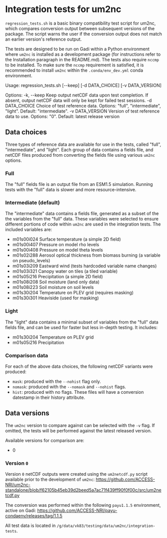 # Integration tests for um2nc

`regression_tests.sh` is a basic binary compatibility test script for um2nc,
which compares conversion output between subsequent versions of the
package. The script warns the user if the conversion output does
not match an earlier version's reference output.

The tests are designed to be run on Gadi within a Python environment where `um2nc` is installed as a development package (for instructions refer to the Installation paragraph in the README.md).
The tests also require `nccmp` to be installed. 
To make sure the `nccmp` requirement is satisfied, it is recommended to install `um2nc` within the `.conda/env_dev.yml` conda environment.

Usage:
    regression_tests.sh [--keep] [-d DATA_CHOICE] [-v DATA_VERSION]

Options:
    -k, --keep            Keep output netCDF data upon test completion.
                          If absent, output netCDF data will only be kept for failed test sessions. 
    -d    DATA_CHOICE     Choice of test reference data.
                          Options: "full", "intermediate", "light".
                          Default: "intermediate".
    -v    DATA_VERSION    Version of test reference data to use.
                          Options: "0".
                          Default: latest release version

## Data choices
Three types of reference data are available for use in the tests, called "full",
"intermediate", and "light". Each group of data contains a fields file, and
netCDF files produced from converting the fields file using various `um2nc` options.

### Full
The "full" fields file is an output file from an ESM1.5 simulation.
Running tests with the "full" data is slower and more resource-intensive.

### Intermediate (default)
The "intermediate" data contains a fields file, generated as a subset of the
the variables from the "full" data. These variables were selected to ensure
different portions of code within `um2nc` are used in the integration tests.
The included variables are:

* m01s00i024 Surface temperature (a simple 2D field)
* m01s00i407 Pressure on model rho levels
* m01s00i408 Pressure on model theta levels
* m01s02i288 Aerosol optical thickness from biomass burning (a variable on pseudo_levels)
* m01s03i209 Eastward wind (tests hardcoded variable name changes)
* m01s03i321 Canopy water on tiles (a tiled variable)
* m01s05i216 Precipitation (a simple 2D field)
* m01s08i208 Soil moisture (land only data)
* m01s08i223 Soil moisture on soil levels
* m01s30i204 Temperature on PLEV grid (requires masking)
* m01s30i301 Heaviside (used for masking)

### Light
The "light" data contains a minimal subset of variables from the "full" data
fields file, and can be used for faster but less in-depth testing. It includes:

* m01s30i204 Temperature on PLEV grid
* m01s05i216 Precipitation

### Comparison data
For each of the above data choices, the following netCDF variants were produced:

* `mask`: produced with the `--nohist` flag only.
* `nomask`: produced with the `--nomask` and `--nohist` flags.
* `hist`: produced with no flags. These files will have a conversion datestamp
in their history attribute.

## Data versions
The `um2nc` version to compare against can be selected with the `-v` flag.
If omitted, the tests will be performed against the latest released version.

Available versions for comparison are:
* 0

### Version `0`
Version `0` netCDF outputs were created using the `um2netcdf.py` script available
prior to the development of `um2nc`: https://github.com/ACCESS-NRI/um2nc-standalone/blob/f62105b45eb39d2beed5a7ac71f439ff90f0f00c/src/um2netcdf.py

The conversion was performed within the following `payu1.1.5` environment, active on Gadi:
https://github.com/ACCESS-NRI/payu-condaenv/releases/tag/1.1.5

All test data is located in `/g/data/vk83/testing/data/um2nc/integration-tests`.

